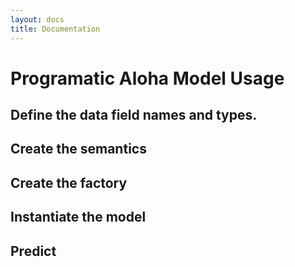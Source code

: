 ```yaml
---
layout: docs
title: Documentation
---
```


# Programatic Aloha Model Usage

## Define the data field names and types.

## Create the semantics

## Create the factory

## Instantiate the model

## Predict

